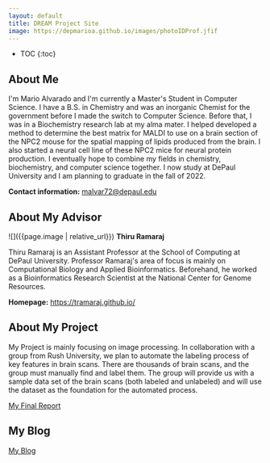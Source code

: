 ```yaml
---
layout: default
title: DREAM Project Site
image: https://depmarioa.github.io/images/photoIDProf.jfif
---
```


* TOC
{:toc}

## About Me

I'm Mario Alvarado and I'm currently a Master's Student in Computer Science. I have a B.S. in Chemistry and was an inorganic Chemist for the government before I made the switch to Computer Science. Before that, I was in a Biochemistry research lab at my alma mater. I helped developed a method to determine the best matrix for MALDI to use on a brain section of the NPC2 mouse for the spatial mapping of lipids produced from the brain. I also started a neural cell line of these NPC2 mice for neural protein production. I eventually hope to combine my fields in chemistry, biochemistry, and computer science together. I now study at DePaul University and I am planning to graduate in the fall of 2022.

**Contact information:** 
malvar72@depaul.edu

## About My Advisor
![]({{page.image | relative_url}})
**Thiru Ramaraj**

Thiru Ramaraj is an Assistant Professor at the School of Computing at DePaul University. Professor Ramaraj's area of focus is mainly on Computational Biology and Applied Bioinformatics. Beforehand, he worked as a Bioinformatics Research Scientist at the National Center for Genome Resources.

**Homepage:**
https://tramaraj.github.io/

## About My Project
My Project is mainly focusing on image processing. In collaboration with a group from Rush University, we plan to automate the labeling process of key features in brain scans. There are thousands of brain scans, and the group must manually find and label them. The group will provide us with a sample data set of the brain scans (both labeled and unlabeled) and will use the dataset as the foundation for the automated process. 

[My Final Report](files/finalreport.pdf)

## My Blog

[My Blog](blog.html)
